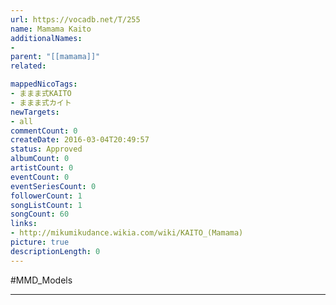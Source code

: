 ```yaml
---
url: https://vocadb.net/T/255
name: Mamama Kaito
additionalNames: 
- 
parent: "[[mamama]]"
related:

mappedNicoTags:
- ままま式KAITO
- ままま式カイト
newTargets:
- all
commentCount: 0
createDate: 2016-03-04T20:49:57
status: Approved
albumCount: 0
artistCount: 0
eventCount: 0
eventSeriesCount: 0
followerCount: 1
songListCount: 1
songCount: 60
links: 
- http://mikumikudance.wikia.com/wiki/KAITO_(Mamama)
picture: true
descriptionLength: 0
---
```


#MMD_Models



---

